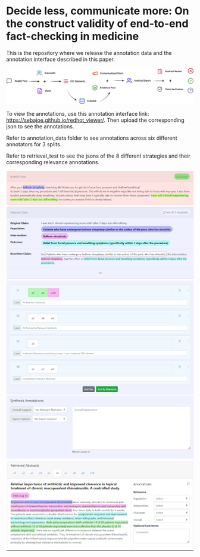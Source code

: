 # Decide less, communicate more: On the construct validity of end-to-end fact-checking in medicine

This is the repository where we release the annotation data and the annotation interface described in this paper. 

![Task Overview](img/Task_fig.png)

To view the annotations, use this annotation interface link: https://sebajoe.github.io/redhot_viewer/. Then upload the corresponding json to see the annotations.

Refer to annotation_data folder to see annotations across six different annotators for 3 splits.

Refer to retrieval_test to see the jsons of the 8 different strategies and their corresponding relevance annotations.

![Claims](img/claims.png)
![PIO Elements](img/pios.png)
![Tiers](img/tiers.png)
![Label and Explanation](img/exps.png)
![Abstract Level Annotations](img/abs.png)
